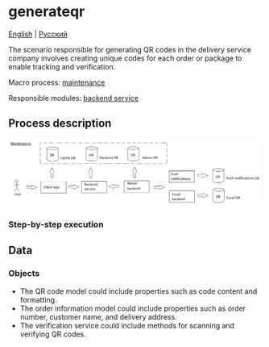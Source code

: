 # generateqr

[English](generateqr.md) | [Русский](generateqr.ru.md)

The scenario responsible for generating QR codes in the delivery service company involves creating unique codes for each order or package to enable tracking and verification. 

Macro process: [maintenance](../../macroprocesses/maintenance.md)

Responsible modules: [backend service](../../backend/fileservice.md)

## Process description

![maintenance_overall](../../img/maintenance_overall.png)

### Step-by-step execution

## Data 

### Objects 

- The QR code model could include properties such as code content and formatting. 
- The order information model could include properties such as order number, customer name, and delivery address. 
- The verification service could include methods for scanning and verifying QR codes.
